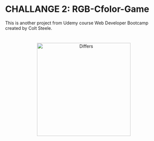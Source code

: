 # CHALLANGE 2: RGB-Cfolor-Game
This is another project from Udemy course Web Developer Bootcamp created by Colt Steele.
#

<p align="center">
  <a href="https://github.com/dvlden/differs">
    <img src=".github/logo.svg" width="300" alt="Differs" />
  </a>
</p>

<!-- - [Method 1:](#Method-1) (using Array.prototype method) -->
<!-- - [Method 2:](#Method-2) (decreasing) -->
<!-- - [Method 3:](#Method-3) (increasing) -->
<!-- - [Method 4:](#Method-4) (modern) -->
<!-- - [Method 5:](#Method-5) (forEach - High order array method) -->
<!-- - [Method 6:](#Method-6) (reduce) -->
<!--  -->
